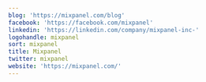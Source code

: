 ```yaml
---
blog: 'https://mixpanel.com/blog'
facebook: 'https://facebook.com/mixpanel'
linkedin: 'https://linkedin.com/company/mixpanel-inc-'
logohandle: mixpanel
sort: mixpanel
title: Mixpanel
twitter: mixpanel
website: 'https://mixpanel.com/'
---
```

